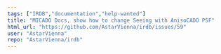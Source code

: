 ```yaml
---
tags: ["IRDB","documentation","help-wanted"]
title: "MICADO Docs, show how to change Seeing with AnisoCADO PSF"
html_url: "https://github.com/AstarVienna/irdb/issues/59"
user: "AstarVienna"
repo: "AstarVienna/irdb"
---
```


